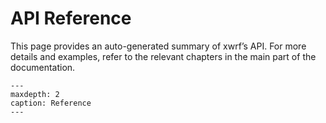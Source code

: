 # API Reference

This page provides an auto-generated summary of xwrf’s API.
For more details and examples, refer to the relevant chapters in the main part of the documentation.

```{toctree}
---
maxdepth: 2
caption: Reference
---
```
